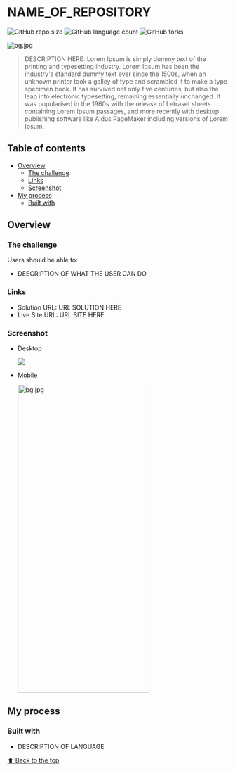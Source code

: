 # NAME_OF_REPOSITORY

![GitHub repo size](https://img.shields.io/github/repo-size/RafaelHDSV/Nlw-eSports-Explorer?style=for-the-badge)
![GitHub language count](https://img.shields.io/github/languages/count/RafaelHDSV/Nlw-eSports-Explorer?style=for-the-badge)
![GitHub forks](https://img.shields.io/github/forks/RafaelHDSV/Nlw-eSports-Explorer?style=for-the-badge)

<img src="bg.jpg" alt="bg.jpg">

> DESCRIPTION HERE: Lorem Ipsum is simply dummy text of the printing and typesetting industry. Lorem Ipsum has been the industry's standard dummy text ever since the 1500s, when an unknown printer took a galley of type and scrambled it to make a type specimen book. It has survived not only five centuries, but also the leap into electronic typesetting, remaining essentially unchanged. It was popularised in the 1960s with the release of Letraset sheets containing Lorem Ipsum passages, and more recently with desktop publishing software like Aldus PageMaker including versions of Lorem Ipsum.

## Table of contents

-    [Overview](#overview)
     -    [The challenge](#the-challenge)
     -    [Links](#links)
     -    [Screenshot](#screenshot)
-    [My process](#my-process)
     -    [Built with](#built-with)

## Overview

### The challenge

Users should be able to:

-    DESCRIPTION OF WHAT THE USER CAN DO
<!--- View the optimal layout for the app depending on their device's screen size
-    See hover states for all interactive elements on the page
-    Add new todos to the list
-    Mark todos as complete
-    Delete todos from the list
-    Filter by all/active/complete todos
-    Clear all completed todos
-    Toggle light and dark mode
-    **Bonus**: Drag and drop to reorder items on the list-->

### Links

-    Solution URL: URL SOLUTION HERE
-    Live Site URL: URL SITE HERE

### Screenshot

-    Desktop

     ![](bg.jpg)

-    Mobile

     <img src="bg.jpg" alt="bg.jpg" width="300px" height="700px">

## My process

### Built with

-    DESCRIPTION OF LANGUAGE
<!--- Semantic HTML5 markup
-    CSS custom properties
-    Flexbox
-    CSS Grid
-    Javascript properties-->

[⬆ Back to the top](#name_of_repository)<br>
